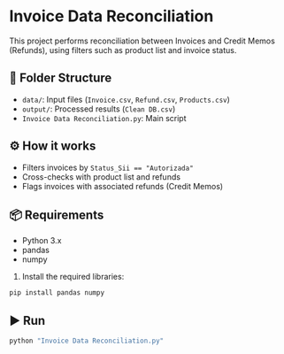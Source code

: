 # Invoice Data Reconciliation

This project performs reconciliation between Invoices and Credit Memos (Refunds), using filters such as product list and invoice status.

## 📁 Folder Structure

- `data/`: Input files (`Invoice.csv`, `Refund.csv`, `Products.csv`)
- `output/`: Processed results (`Clean DB.csv`)
- `Invoice Data Reconciliation.py`: Main script

## ⚙️ How it works

- Filters invoices by `Status_Sii == "Autorizada"`
- Cross-checks with product list and refunds
- Flags invoices with associated refunds (Credit Memos)

## 📦 Requirements

- Python 3.x
- pandas
- numpy

1. Install the required libraries:

```bash
pip install pandas numpy
```

## ▶️ Run

```bash
python "Invoice Data Reconciliation.py"
